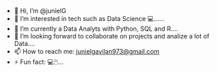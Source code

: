 - 👋 Hi, I’m @junielG
- 👀 I’m interested in tech such as Data Science 💻......
- 🌱 I’m currently a Data Analyts with Python, SQL and R....
- 💞️ I’m looking forward to collaborate on projects and analize a lot of Data....
- 📫 How to reach me: junielgavilan973@gmail.com
- ⚡ Fun fact: 💻🖱️...

<!---
junielGC/junielGC is a ✨ special ✨ repository because its `README.md` (this file) appears on your GitHub profile.
You can click the Preview link to take a look at your changes.
--->
